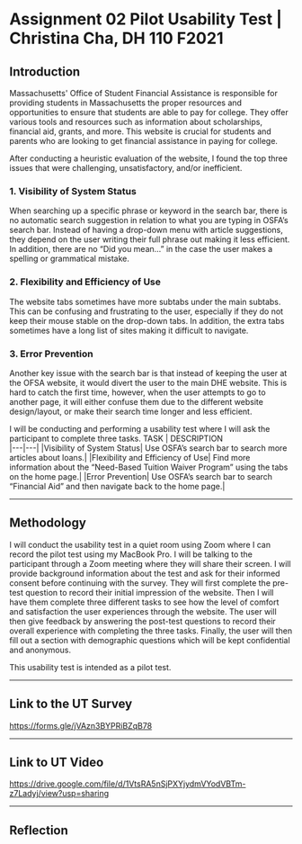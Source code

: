 # Assignment 02 Pilot Usability Test | Christina Cha, DH 110 F2021 


## Introduction
Massachusetts' Office of Student Financial Assistance is responsible for providing students in Massachusetts the proper resources and opportunities to ensure that students are able to pay for college. They offer various tools and resources such as information about scholarships, financial aid, grants, and more. This website is crucial for students and parents who are looking to get financial assistance in paying for college. 

After conducting a heuristic evaluation of the website, I found the top three issues that were challenging, unsatisfactory, and/or inefficient. 

### 1. Visibility of System Status
When searching up a specific phrase or keyword in the search bar, there is no automatic search suggestion in relation to what you are typing in OSFA’s search bar. Instead of having a drop-down menu with article suggestions, they depend on the user writing their full phrase out making it less efficient. In addition, there are no “Did you mean…” in the case the user makes a spelling or grammatical mistake. 

### 2. Flexibility and Efficiency of Use
The website tabs sometimes have more subtabs under the main subtabs. This can be confusing and frustrating to the user, especially if they do not keep their mouse stable on the drop-down tabs. In addition, the extra tabs sometimes have a long list of sites making it difficult to navigate. 

### 3. Error Prevention
Another key issue with the search bar is that instead of keeping the user at the OFSA website, it would divert the user to the main DHE website. This is hard to catch the first time, however, when the user attempts to go to another page, it will either confuse them due to the different website design/layout, or make their search time longer and less efficient.

I will be conducting and performing a usability test where I will ask the participant to complete three tasks. 
TASK | DESCRIPTION  
|---|---|
|Visibility of System Status| Use OSFA’s search bar to search more articles about loans.|
|Flexibility and Efficiency of Use| Find more information about the “Need-Based Tuition Waiver Program” using the tabs on the home page.| 
|Error Prevention| Use OSFA’s search bar to search “Financial Aid” and then navigate back to the home page.| 

---
## Methodology
I will conduct the usability test in a quiet room using Zoom where I can record the pilot test using my MacBook Pro. I will be talking to the participant through a Zoom meeting where they will share their screen. I will provide background information about the test and ask for their informed consent before continuing with the survey. They will first complete the pre-test question to record their initial impression of the website. Then I will have them complete three different tasks to see how the level of comfort and satisfaction the user experiences through the website. The user will then give feedback by answering the post-test questions to record their overall experience with completing the three tasks. Finally, the user will then fill out a section with demographic questions which will be kept confidential and anonymous. 

This usability test is intended as a pilot test.

---
## Link to the UT Survey
https://forms.gle/jVAzn3BYPRiBZqB78 

---
## Link to UT Video
https://drive.google.com/file/d/1VtsRA5nSjPXYjydmVYodVBTm-z7Ladyj/view?usp=sharing

---
## Reflection

